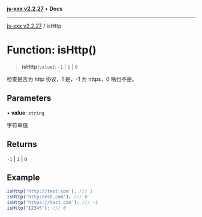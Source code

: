 [**js-xxx v2.2.27**](../README.md) • **Docs**

***

[js-xxx v2.2.27](../README.md) / isHttp

# Function: isHttp()

> **isHttp**(`value`): `-1` \| `1` \| `0`

检查是否为 http 协议，1 是，-1 为 https，0 啥也不是。

## Parameters

• **value**: `string`

字符串值

## Returns

`-1` \| `1` \| `0`

## Example

```ts
isHttp('http://test.com'); /// 1
isHttp('http:test.com'); /// 0
isHttp('https://test.com'); /// -1
isHttp('12345'); /// 0
```
